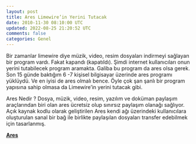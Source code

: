 ```yaml
---           
layout: post
title: Ares Limewire’in Yerini Tutacak
date: 2010-11-30 08:10:00 UTC
updated: 2022-08-25 21:20:52 UTC
comments: false
categories: Genel
---
```

Bir zamanlar limewire diye müzik, video, resim dosyaları indirmeyi sağlayan bir program vardı. Fakat kapandı (kapatıldı). Şimdi internet kullanıcıları onun yerini tutabilecek program aramakta. Galiba bu program da ares olsa gerek. Son 15 günde baktığım 6 -7 kişisel bilgisayar üzerinde ares programı yüklüydü. Ve en iyisi de ares olmalı bence. Öyle çok şan şanlı bir program yapısına sahip olmasa da Limewire’in yerini tutacak gibi. 

Ares Nedir ?
Dosya, müzik, video, resim, yazılım ve doküman paylaşım araçlarından biri olan ares ücretsiz olup sınırsız paylaşım olanağı sağlıyor. Açık kaynak kodlu olarak geliştirilen Ares kendi ağı üzerindeki kullanıcılara oluşturulan sanal bir bağ ile birlikte paylaşılan dosyaları transfer edebilmek için tasarlanmış. 

**[Ares](http://www.tamindir.com/program/3558/Ares.htm)**
